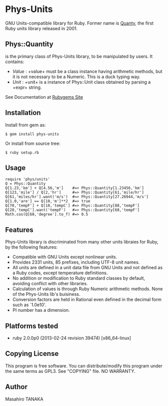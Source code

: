# Phys-Units

GNU Units-compatible library for Ruby. 
Former name is [Quanty](http://narray.rubyforge.org/quanty/quanty-en.html),
the first Ruby units library released in 2001.

## Phys::Quantity
is the primary class of Phys-Units library, to be manipulated by users.
It contains:

* *Value* :
  +value+ must be a class instance having arithmetic methods,
  but it is not necessary to be a Numeric.
  This is a duck typing way. 
* *Unit* :
  +unit+ is a instance of Phys::Unit class
  obtained by parsing a +expr+ string.

See Documentation at [Rubygems Site](https://rubygems.org/gems/phys-units)

## Installation

Install from gem as:

    $ gem install phys-units

Or install from source tree:

    $ ruby setup.rb

## Usage

    require 'phys/units'
    Q = Phys::Quantity
    Q[1.23,'km'] + Q[4.56,'m']    #=> Phys::Quantity[1.23456,'km']
    Q[123,'mile'] / Q[2,'hr']     #=> Phys::Quantity[61,'mile/hr']
    Q[61,'miles/hr'].want('m/s')  #=> Phys::Quantity[27.26944,'m/s']
    Q[1.0,'are'] == Q[10,'m']**2  #=> true
    Q[70,'tempF'] + Q[10,'tempC'] #=> Phys::Quantity[88,'tempF']
    Q[20,'tempC'].want('tempF')   #=> Phys::Quantity[68,'tempF']
    Math.cos(Q[60,'degree'].to_f) #=> 0.5

## Features

Phys-Units library is discriminated from many other units libraies for Ruby,
by the following features:

* Compatible with GNU Units except nonlinear units.
* Provides 2331 units, 85 prefixes, including UTF-8 unit names.
* All units are defined in a unit data file from GNU Units
  and not defined as a Ruby codes, except temperature definitions.
* No addition or modification to Ruby standard classes by default,
  avoiding conflict with other libraries.
* Calculation of values is through Ruby Numeric arithmetic methods.
  None of the Phys-Units lib's buisiness.
* Conversion factors are held in Rational even defined
  in the decimal form such as `1.0e10'.
* PI number has a dimension.

## Platforms tested

* ruby 2.0.0p0 (2013-02-24 revision 39474) [x86_64-linux]

## Copying License

This program is free software.
You can distribute/modify this program
under the same terms as GPL3.
See "COPYING" file.
NO WARRANTY.

## Author

Masahiro TANAKA
